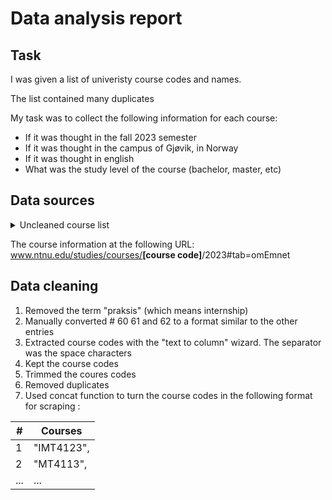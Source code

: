 # Data analysis report
## Task
I was given a list of univeristy course codes and names. 

The list contained many duplicates

My task was to collect the following information for each course:
- If it was thought in the fall 2023 semester
- If it was thought in the campus of Gjøvik, in Norway
- If it was thought in english
- What was the study level of the course (bachelor, master, etc)

## Data sources

<details>
  <summary>Uncleaned course list</summary>

|#| Courses |
|--| ------ |
| 1 | IMT4123 - System Security |
| 2 | MT4113 - Introduction to Cyber and Information Security Technology |
| 3 | IMT4114 - Introduction to Digital Forensics |
| 4 | IMT4887 - Specialisation in Web Technology |
| 5 | NFUT0030 - Norwegian for foreigners, online short course |
| 6 | TØL4018 – Renewable Energy Technology  |
| 7 | TØL4023 – Energy system analysis project course |
| 8 | TØL4012 – Sustainability Assessment    |
| 9 | TØL4014 – Sustainable Manufacturing Systems |
| 10 | IDG2003 - Back-end web development |
| 11 | IMT4889 - Specialisation in Decentralised Technologies |
| 12 | PROG2007 - Mobile Programming |
| 13 | TTM4165 - Digital Economics |
| 14 | IMT4887 - Specialisation in Web Technology |
| 15 | IIKG2001 - Software Security |
| 16 | IIKG3005 - Infrastructure as Code |
| 17 | TPD4156 Design 7- Service Design |
| 18 | IMT4312 Quantitative Methods and Use of Eyetrackers |
| 19 | IMT4316 Information Architecture |
| 20 | IMT4316 Information Architecture |
| 21 | IMT4898 Specialisation in Interaction Design |
| 22 | IMT4309 Usability and Human Factors in Interaction Design  |
| 23 | IDG4112 Research by Design and Tangible Interaction |
| 24 | TPD4156 Design 7 - Service Design |
| 25 | IMT4392 - Deep Learning for Visual Computing |
| 26 | IDIG4002 - Computer Graphics Fundamentals and Applications |
| 27 | PROG2002 - Graphics Programming |
| 28 | IMT4895 - Specialisation in Colour Imaging |
| 29 | IMT4304 : Cross-media Color Reproduction |
| 30 | IMT4884 : Colour management  |
| 31 | SMF1212 : Project management |
| 32 | SMF3084F : Organizational Behavior |
| 33 | NFUT0030 : Norwegian for foreigners, online short course |
| 34 | IMT3603 - Game Programming |
| 35 | PROG2002 - Graphics  Programming |
| 36 | IIK3100 - Ethical Hacking and Penetration Testing |
| 37 | NFUT0060 - Norwegian for foreigners, short course |
| 38 | IMT3603 - Game Programming |
| 39 | PROG2007 - Mobile Programming |
| 40 | PROG2053 - Web Technologies |
| 41 | NFUT0030 - Norwegian for foreigners, online short course |
| 42 | IDIG4002 - Computer Graphics Fundamentals and Applications  |
| 43 | IMT3603 - Game Programming |
| 44 | PROG2002 - Graphics Programming |
| 45 | NFUT0030 - Norwegian for foreigners, online short course |
| 46 | FENG2020 - Energy system analysis |
| 47 | FENG2022 - Bioenergy |
| 48 | TEK2002 - EcoDesign |
| 49 | TØL4018 - Renewable Energy Technology |
| 50 | TØL4015 - Project work |
| 51 | TØL4082 - Project Work for Exchange Students |
| 52 | PROG2007 Mobile Programming |
| 53 | IMT4316 Information Architecture |
| 54 | IDG2012 Web Accessibility, Usability and Ethics |
| 55 | PROG2053 Web Technologies |
| 56 | IDG2009 - Communication |
| 57 | IDG1006 - Physical Prototyping |
| 58 | IDG1362 - Introduction to User-Centered Design |
| 59 | IDG1100 - Web Fundamentals |
| 60 | Intrusion Detection in Physical and Virtual Networks (IMT4204) |
| 61 | Advanced Ethical Hacking - Information Security, Specialization Course (TTM4536) |
| 62 | Norwegian for foreigners, online short course - Campus Ålesund og Campus Gjøvik (NFUT0031) |
| 63 | IMT4392 Deep Learning for Visual Computing |
| 64 | IDIG4002 Computer Graphics Fundamentals and Applications |
| 65 | IDIG4321 Introduction to Color Image Processing |
| 66 | IMT4884 Advanced Colour Management |
| 67 | IIK3100 – Ethical Hacking and Penetration Testing |
| 68 | IIK1001 – Cyber security and computer networks  |
| 69 | PROG2053 – WWW technologies  |
| 70 | IMT3104 – Artificial Intelligence  |
| 71 | IIKG2001 - Software Security |
| 72 | NFUT0030 – Norwegian for foreigners |
| 73 | TPD4156 Design 7- Service Design |
| 74 | IMT4312 Quantitative Methods and Use of Eyetrackers |
| 75 | IMT4316 Information Architecture |
| 76 | TPD4156 Design 7- Service Design |
| 77 | IMT4312 Quantitative Methods and Use of Eyetrackers |
| 78 | IMT4316 Information Architecture |
| 79 | IMT4304 : Cross-Media Color Reproduction |
| 80 | SMF1200 : Introduction to Logistics Management |
| 81 | TØL4014 : Sustainable Manufacturing Systems |
| 82 | NFUT0031 : Norwegian for foreigners, online short course - Campus Ålesund og Campus Gjøvik |
| 83 | PROG2007 - Mobile Programming |
| 84 | IMT3603 - Game Programming |
| 85 | IIK3100 - Ethical Hacking and Penetration Testing |
| 86 | Praksis |
| 87 | IIKG1001 - Cybersecurity and computer networks |
| 88 | IDG2004 - Information Structures and Database Systems  |
| 89 | PROG2007 - Mobile Programming |
| 90 | IIK3100 - Ethical Hacking and Penetration Testing |
| 91 | NFUT0030 - Norwegian for foreigners, online short course |
| 92 | IMT4204 - Intrusion Detection in Physical and Virtual Networks |
| 93 | IIKG2001 - Software Security |
| 94 | IMT4123 - System Security |
| 95 | TTM4536 - Advanced Ethical Hacking  - Information Security, Specialization Course |
| 96 | IIKG3005 - Infrastructure as Code |
| 97 | IMT4113 - Introduction to Cyber and Information Security Technology |
| 98 | IMT4203 - Critical Infrastructure Security |
| 99 | IMT4115 - Introduction to Information Security Management |
| 100 | TPD4156 Design 7- Service Design |
| 101 | IMT4312 Quantitative Methods and Use of Eyetrackers |
| 102 | IMT4316 Information Architecture |
| 103 | IMT4392 Deep Learning for visual computing |
| 104 | IDIG4002 Computer Graphics Fundamentals and Applications |
| 105 | IMT4305 Image Processing and Analysis |
| 106 | IMT4895 Specialising in Colour Imaging |
| 107 | IMT4392 - Deep Learning for Visual Computing |
| 108 | IDIG4002 - Computer Graphics Fundamentals and Applications |
| 109 | IMT4895 - Specialisation in Colour Imaging |
| 110 | PROG2002 - Graphics Programming |
| 111 | PROG2007 - Mobile Programming |
| 112 | IMT3603 - Game Programming |
| 113 | IMT4134 - Specialisation in Software Engingeering |
| 114 | IMT4887 - Specialisation in Web Technology |
| 115 | TPD4156 Design 7- Service Design |
| 116 | IMT4312 Quantitative Methods and Use of Eyetrackers |
| 117 | IMT4316 Information Architecture |
| 118 | IDG1362 - Introduction to User-Centered Design |
| 119 | IDG1292 - Web Coding |
| 120 | IDG2012 - Web Accessibility, Usability and Ethics |
| 121 | IDIG4002 - Computer Graphics Fundamentals and Applications |
| 122 | IMT4884 Advanced Colour Management |
| 123 | IMT4890: Specialisation in Video Processing  |
| 124 | IMT4135: Introduction to Research on Colour and Visual Computing  |
| 125 | IMT4217 - Introduction to Data Privacy |
| 126 | IMT4114 - Introduction to Digital Forensics |
| 127 | IIK500 - Digital Law and Business |
| 128 | IIKG6503 - Introduction to Information Security Management |
| 129 | IMT4114 - Introduction to Digital Forensics |
| 130 | IMT4204 Intrusion Detection in Physical and Virtual Networks |
| 131 | IIKG2001 - Software Security |
| 132 | NFUT0031 - Norwegian for foreigners, online short course |
| 133 | TØL4018 – Renewable Energy Technology  |
| 134 | TØL4023 – Energy system analysis project course |
| 135 | TØL4012 – Sustainability Assessment    |
| 136 | TØL4014 – Sustainable Manufacturing Systems |
| 137 | PROG2002 - Graphics Programming |
| 138 | IMT3603 - Game Programming |
| 139 | IDG1362 - Introduction to User-Centered Design |
| 140 | NFUT0030 - Norwegian for foreigners, online short course |
  
</details>

The course information at the following URL:
www.ntnu.edu/studies/courses/<strong>[course code]</strong>/2023#tab=omEmnet</div>

## Data cleaning
1. Removed the term "praksis" (which means internship)
2. Manually converted # 60 61 and 62 to a format similar to the other entries
3. Extracted course codes with the "text to column" wizard. The separator was the space characters
4. Kept the course codes
5. Trimmed the coures codes
6. Removed duplicates
8. Used concat function to turn the course codes in the following format for scraping :

  |#| Courses |
  |--| ------ |
  | 1 | "IMT4123", |
  | 2 | "MT4113",|
  | ... | ... |
